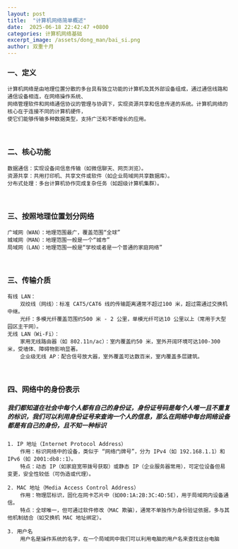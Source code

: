 ```yaml
---
layout: post
title:  "计算机网络简单概述"
date:  2025-06-18 22:42:47 +0800
categories: 计算机网络基础
excerpt_image: /assets/dong_man/bai_si.png
author: 双重十月
---
```



### 一、定义
```Ciallo～(∠・ω＜)⌒☆
计算机网络是由地理位置分散的多台具有独立功能的计算机及其外部设备组成，通过通信线路和通信设备相连，在网络操作系统、
网络管理软件和网络通信协议的管理与协调下，实现资源共享和信息传递的系统。计算机网络的核心在于连接不同的计算机硬件，
使它们能够传输多种数据类型，支持广泛和不断增长的应用。
```
<br>

### 二、核心功能
```Ciallo～(∠・ω＜)⌒☆
数据通信：实现设备间信息传输（如微信聊天、网页浏览）。
资源共享：共用打印机、共享文件或软件（如企业局域网共享数据库）。
分布式处理：多台计算机协作完成复杂任务（如超级计算机集群）。
```
<br>

### 三、按照地理位置划分网络
```Ciallo～(∠・ω＜)⌒☆
广域网（WAN）：地理范围最广，覆盖范围“全球”
城域网（MAN）：地理范围一般是一个“城市”
局域网（LAN）：地理范围一般是“学校或者是一个普通的家庭网络”
```
<br>

### 三、传输介质
```Ciallo～(∠・ω＜)⌒☆
有线 LAN：
	双绞线（网线）：标准 CAT5/CAT6 线的传输距离通常不超过100 米，超过需通过交换机中继。
	光纤：多模光纤覆盖范围约500 米 - 2 公里，单模光纤可达10 公里以上（常用于大型园区主干网）。
无线 LAN（Wi-Fi）：
	家用无线路由器（如 802.11n/ac）：室内覆盖约50 米，室外开阔环境可达100-300 米，受墙体、障碍物影响显著。
	企业级无线 AP：配合信号放大器，室外覆盖可达数百米，室内覆盖多层建筑。
```
<br>

### 四、网络中的身份表示
##### 我们都知道在社会中每个人都有自己的身份证，身份证号码是每个人唯一且不重复的标识，我们可以利用身份证号来查询一个人的信息，那么在网络中每台网络设备都是有自己的身份，且不知一种标识
```Ciallo～(∠・ω＜)⌒☆
1. IP 地址（Internet Protocol Address）
	作用：标识网络中的设备，类似于 “网络门牌号”，分为 IPv4（如 192.168.1.1）和 IPv6（如 2001:db8::1）。
	特点：动态 IP（如家庭宽带拨号获取）或静态 IP（企业服务器常用），可定位设备但易变更，安全性较低（可伪造或代理）。
	
2. MAC 地址（Media Access Control Address）
	作用：物理层标识，固化在网卡芯片中（如00:1A:2B:3C:4D:5E），用于局域网内设备通信。
	特点：全球唯一，但可通过软件修改（MAC 欺骗），通常不单独作为身份验证依据，多与其他机制结合（如交换机 MAC 地址绑定）。
	
3. 用户名
	用户名是操作系统的名字，在一个局域网中我们可以利用电脑的用户名来查找这台电脑
```